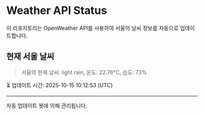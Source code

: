 
# Weather API Status

이 리포지토리는 OpenWeather API를 사용하여 서울의 날씨 정보를 자동으로 업데이트합니다.

## 현재 서울 날씨
> 서울의 현재 날씨: light rain, 온도: 22.76°C, 습도: 73%

⏳ 업데이트 시간: 2025-10-15 10:12:53 (UTC)

---
자동 업데이트 봇에 의해 관리됩니다.

